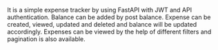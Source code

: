 It is a simple expense tracker by using FastAPI with JWT and API authentication.
Balance can be added by post balance.
Expense can be created, viewed, updated and deleted and balance will be updated accordingly.
Expenses can be viewed by the help of different filters and pagination is also available.
